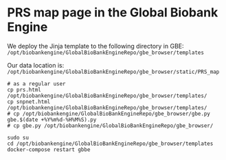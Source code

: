 # PRS map page in the Global Biobank Engine

We deploy the Jinja template to the following directory in GBE: `/opt/biobankengine/GlobalBioBankEngineRepo/gbe_browser/templates`

Our data location is: `/opt/biobankengine/GlobalBioBankEngineRepo/gbe_browser/static/PRS_map`

```{bash}
# as a regular user
cp prs.html /opt/biobankengine/GlobalBioBankEngineRepo/gbe_browser/templates/
cp snpnet.html /opt/biobankengine/GlobalBioBankEngineRepo/gbe_browser/templates/
# cp /opt/biobankengine/GlobalBioBankEngineRepo/gbe_browser/gbe.py gbe.$(date +%Y%m%d-%H%M%S).py
# cp gbe.py /opt/biobankengine/GlobalBioBankEngineRepo/gbe_browser/
```

```{bash}
sudo su
cd /opt/biobankengine/GlobalBioBankEngineRepo/gbe_browser/templates
docker-compose restart gbbe
```
